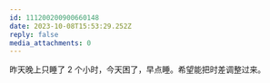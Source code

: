 ```yaml
---
id: 111200200900660148
date: 2023-10-08T15:53:29.252Z
reply: false
media_attachments: 0
---
```


昨天晚上只睡了 2 个小时，今天困了，早点睡。希望能把时差调整过来。

